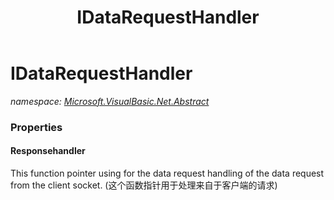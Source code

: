 ﻿---
title: IDataRequestHandler
---

# IDataRequestHandler
_namespace: [Microsoft.VisualBasic.Net.Abstract](N-Microsoft.VisualBasic.Net.Abstract.html)_





### Properties

#### Responsehandler
This function pointer using for the data request handling of the data request from the client socket.
 (这个函数指针用于处理来自于客户端的请求)

